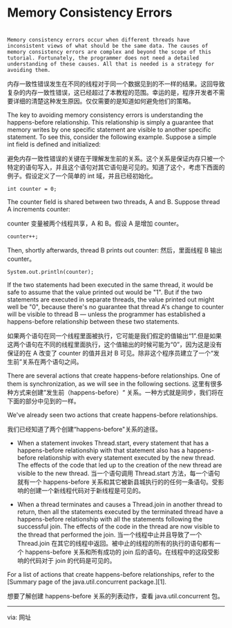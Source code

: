 Memory Consistency Errors
============================================================

#

```
Memory consistency errors occur when different threads have inconsistent views of what should be the same data. The causes of memory consistency errors are complex and beyond the scope of this tutorial. Fortunately, the programmer does not need a detailed understanding of these causes. All that is needed is a strategy for avoiding them.
```

内存一致性错误发生在不同的线程对于同一个数据见到的不一样的结果。这回导致复杂的内存一致性错误，这已经超过了本教程的范围。幸运的是，程序开发者不需要详细的清楚这种发生原因。仅仅需要的是知道如何避免他们的策略。

The key to avoiding memory consistency errors is understanding the happens-before relationship. This relationship is simply a guarantee that memory writes by one specific statement are visible to another specific statement. To see this, consider the following example. Suppose a simple int field is defined and initialized:

避免内存一致性错误的关键在于理解发生前的关系。这个关系是保证内存只被一个特定的语句写入，并且这个语句对其它语句是可见的。知道了这个，考虑下西面的例子。假设定义了一个简单的 int 域，并且已经初始化。

```
int counter = 0;
```

The counter field is shared between two threads, A and B. Suppose thread A increments counter:

counter 变量被两个线程共享，A 和 B。假设 A 是增加 counter。

```
counter++;
```

Then, shortly afterwards, thread B prints out counter:
然后，里面线程 B 输出 counter。

```
System.out.println(counter);
```

If the two statements had been executed in the same thread, it would be safe to assume that the value printed out would be "1". But if the two statements are executed in separate threads, the value printed out might well be "0", because there's no guarantee that thread A's change to counter will be visible to thread B — unless the programmer has established a happens-before relationship between these two statements.

如果两个语句在同一个线程里面被执行，它可能是我们假定的值输出“1”.但是如果这两个语句在不同的线程里面执行，这个值输出的时候可能为“0”，因为这是没有保证的在 A 改变了 counter 的值并且对 B 可见。除非这个程序员建立了一个“发生前”关系在两个语句之间。

There are several actions that create happens-before relationships. One of them is synchronization, as we will see in the following sections.
这里有很多种方式来创建”发生前（happens-before）“ 关系。一种方式就是同步，我们将在下面的部分中见到的一样。

We've already seen two actions that create happens-before relationships.

我们已经知道了两个创建“happens-before"关系的途径。

*   When a statement invokes Thread.start, every statement that has a happens-before relationship with that statement also has a happens-before relationship with every statement executed by the new thread. The effects of the code that led up to the creation of the new thread are visible to the new thread.
    当一个语句调用 Thread.start 方法，每一个语句就有一个 happens-before 关系和其它被新县城执行的的任何一条语句。受影响的创建一个新线程代码对于新线程是可见的。

*   When a thread terminates and causes a Thread.join in another thread to return, then all the statements executed by the terminated thread have a happens-before relationship with all the statements following the successful join. The effects of the code in the thread are now visible to the thread that performed the join.
    当一个线程中止并且导致了一个 Thread.join 在其它的线程中返回。被中止的线程的所有的执行的语句都有一个 happens-before 关系和所有成功的 join 后的语句。在线程中的这段受影响的代码对于 join 的代码是可见的。

For a list of actions that create happens-before relationships, refer to the [Summary page of the java.util.concurrent package.][1].

想要了解创建 happens-before 关系的列表动作，查看 java.util.concurrent 包。

--------------------------------------------------------------------------------

via: 网址


[a]:
[1]:https://docs.oracle.com/javase/8/docs/api/java/util/concurrent/package-summary.html#MemoryVisibility
